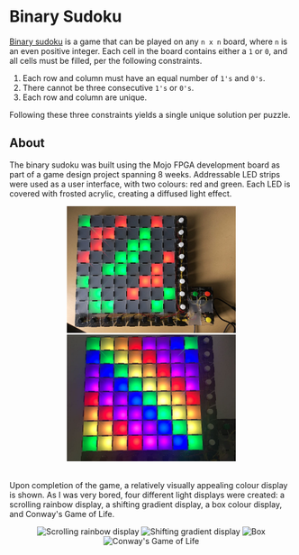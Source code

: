 # Binary Sudoku
[Binary sudoku](http://www.binarysudokupuzzle.com/rules-binary-puzzle/) is a game that can be played on any `n x n` board, where `n` is an even positive integer. Each cell in the board contains either a `1` or `0`, and all cells must be filled, per the following constraints.

1. Each row and column must have an equal number of `1's` and `0's`.
1. There cannot be three consecutive `1's` or `0's`.
1. Each row and column are unique.

Following these three constraints yields a single unique solution per puzzle.

## About
The binary sudoku was built using the Mojo FPGA development board as part of a game design project spanning 8 weeks. Addressable LED strips were used as a user interface, with two colours: red and green. Each LED is covered with frosted acrylic, creating a diffused light effect.

<div align="center">
    <img src="./images/game.jpg" alt="Sample puzzle" width="300">
    <img src="./images/display.jpg", alt="Colour display" width="300">
</div><br>

Upon completion of the game, a relatively visually appealing colour display is shown. As I was very bored, four different light displays were created: a scrolling rainbow display, a shifting gradient display, a box colour display, and Conway's Game of Life.

<div align="center">
    <img src="./images/scrolling.gif" alt="Scrolling rainbow display" width="200">
    <img src="./images/gradient.gif" alt="Shifting gradient display" width="200">
    <img src="./images/box.gif" alt="Box" width="200">
    <img src="./images/conway.gif" alt="Conway's Game of Life" width="200">
</div>
